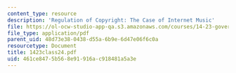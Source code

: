 ```yaml
---
content_type: resource
description: 'Regulation of Copyright: The Case of Internet Music'
file: https://ol-ocw-studio-app-qa.s3.amazonaws.com/courses/14-23-government-regulation-of-industry-spring-2003/461ce8475b568e91916ac918481a5a3e_1423class24.pdf
file_type: application/pdf
parent_uid: 48d73e38-0438-d55a-6b9e-6d47e06f6c0a
resourcetype: Document
title: 1423class24.pdf
uid: 461ce847-5b56-8e91-916a-c918481a5a3e
---
```

